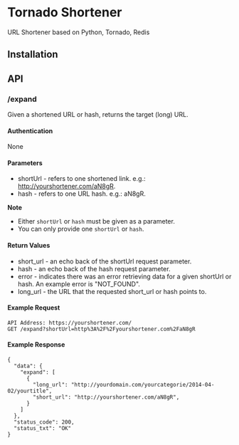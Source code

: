Tornado Shortener
=================

URL Shortener based on Python, Tornado, Redis

Installation
------------

API
---

### /expand
Given a shortened URL or hash, returns the target (long) URL.

#### Authentication
None

#### Parameters
 - shortUrl - refers to one shortened link. e.g.: http://yourshortener.com/aN8gR.
 - hash - refers to one URL hash. e.g.: aN8gR.

**Note**
 - Either `shortUrl` or `hash` must be given as a parameter.
 - You can only provide one  `shortUrl` or `hash`.


#### Return Values
- short_url - an echo back of the shortUrl request parameter.
- hash - an echo back of the hash request parameter.
- error - indicates there was an error retrieving data for a given shortUrl or hash. An example error is "NOT_FOUND".
- long_url - the URL that the requested short_url or hash points to.

#### Example Request
```
API Address: https://yourshortener.com/
GET /expand?shortUrl=http%3A%2F%2Fyourshortener.com%2FaN8gR
```

#### Example Response
```
{
  "data": {
    "expand": [
      {
        "long_url": "http://yourdomain.com/yourcategorie/2014-04-02/yourtitle",
        "short_url": "http://yourshortener.com/aN8gR",
      }
    ]
  },
  "status_code": 200,
  "status_txt": "OK"
}
```